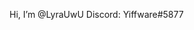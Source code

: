 Hi, I’m @LyraUwU
Discord: Yiffware#5877

<!---
LyraUwU/LyraUwU is a ✨ special ✨ repository because its `README.md` (this file) appears on your GitHub profile.
You can click the Preview link to take a look at your changes.
--->
